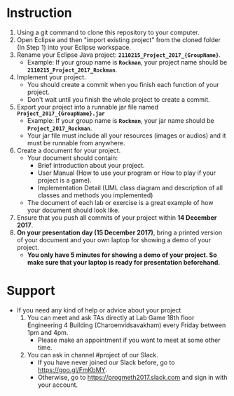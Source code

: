# Instruction

1. Using a git command to clone this repository to your computer.
2. Open Eclipse and then "import existing project" from the cloned folder (In Step 1) into your Eclipse workspace.
3. Rename your Eclipse Java project: **`2110215_Project_2017_{GroupName}`**. 
    - Example: If your group name is **`Rockman`**, your project name should be **`2110215_Project_2017_Rockman`**.
4. Implement your project. 
    - You should create a commit when you finish each function of your project. 
    - Don't wait until you finish the whole project to create a commit.
5. Export your project into a runnable jar file named **`Project_2017_{GroupName}.jar`**
    - Example: If your group name is **`Rockman`**, your jar name should be **`Project_2017_Rockman`**.
    - Your jar file must include all your resources (images or audios) and it must be runnable from anywhere.
6. Create a document for your project. 
    - Your document should contain:
        - Brief introduction about your project.
        - User Manual (How to use your program or How to play if your project is a game).
        - Implementation Detail (UML class diagram and description of all classes and methods you implemented)
    - The document of each lab or exercise is a great example of how your document should look like.
7. Ensure that you push all commits of your project within **14 December 2017**.
8. **On your presentation day (15 December 2017)**, bring a printed version of your document and your own laptop for showing a demo of your project.
    - **You only have 5 minutes for showing a demo of your project. So make sure that your laptop is ready for presentation beforehand.**
    
# Support

* If you need any kind of help or advice about your project
    1. You can meet and ask TAs directly at Lab Game 18th floor Engineering 4 Building (Charoenvidsavakham) every Friday between 1pm and 4pm.
        - Please make an appointment if you want to meet at some other time.
    2. You can ask in channel #project of our Slack.
        - If you have never joined our Slack before, go to https://goo.gl/FmKbMY.
        - Otherwise, go to https://progmeth2017.slack.com and sign in with your account.
